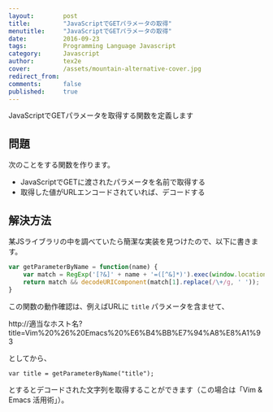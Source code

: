 ```yaml
---
layout:        post
title:         "JavaScriptでGETパラメータの取得"
menutitle:     "JavaScriptでGETパラメータの取得"
date:          2016-09-23
tags:          Programming Language Javascript
category:      Javascript
author:        tex2e
cover:         /assets/mountain-alternative-cover.jpg
redirect_from:
comments:      false
published:     true
---
```


JavaScriptでGETパラメータを取得する関数を定義します


問題
----------

次のことをする関数を作ります。

- JavaScriptでGETに渡されたパラメータを名前で取得する
- 取得した値がURLエンコードされていれば、デコードする


解決方法
----------

某JSライブラリの中を調べていたら簡潔な実装を見つけたので、以下に書きます。

```js
var getParameterByName = function(name) {
    var match = RegExp('[?&]' + name + '=([^&]*)').exec(window.location.search);
    return match && decodeURIComponent(match[1].replace(/\+/g, ' '));
}
```

この関数の動作確認は、例えばURLに `title` パラメータを含ませて、

http://適当なホスト名?title=Vim%20%26%20Emacs%20%E6%B4%BB%E7%94%A8%E8%A1%93

としてから、

```
var title = getParameterByName("title");
```

とするとデコードされた文字列を取得することができます（この場合は「Vim & Emacs 活用術」）。
